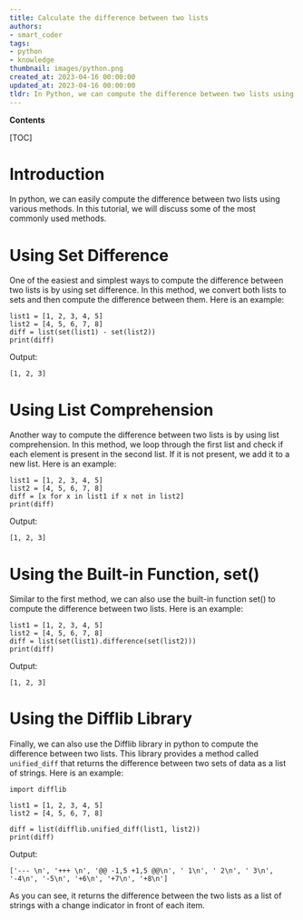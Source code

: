 ```yaml
---
title: Calculate the difference between two lists
authors:
- smart_coder
tags:
- python
- knowledge
thumbnail: images/python.png
created_at: 2023-04-16 00:00:00
updated_at: 2023-04-16 00:00:00
tldr: In Python, we can compute the difference between two lists using the built-in set() function or list comprehensions.
---
```


**Contents**

[TOC]

# Introduction
In python, we can easily compute the difference between two lists using various methods. In this tutorial, we will discuss some of the most commonly used methods.

# Using Set Difference
One of the easiest and simplest ways to compute the difference between two lists is by using set difference. In this method, we convert both lists to sets and then compute the difference between them. Here is an example:

```
list1 = [1, 2, 3, 4, 5]
list2 = [4, 5, 6, 7, 8]
diff = list(set(list1) - set(list2))
print(diff)
```

Output:

```
[1, 2, 3]
```

# Using List Comprehension
Another way to compute the difference between two lists is by using list comprehension. In this method, we loop through the first list and check if each element is present in the second list. If it is not present, we add it to a new list. Here is an example:

```
list1 = [1, 2, 3, 4, 5]
list2 = [4, 5, 6, 7, 8]
diff = [x for x in list1 if x not in list2]
print(diff)
```

Output:

```
[1, 2, 3]
```

# Using the Built-in Function, set()
Similar to the first method, we can also use the built-in function set() to compute the difference between two lists. Here is an example:

```
list1 = [1, 2, 3, 4, 5]
list2 = [4, 5, 6, 7, 8]
diff = list(set(list1).difference(set(list2)))
print(diff)
```

Output:

```
[1, 2, 3]
```

# Using the Difflib Library
Finally, we can also use the Difflib library in python to compute the difference between two lists. This library provides a method called `unified_diff` that returns the difference between two sets of data as a list of strings. Here is an example:

```
import difflib

list1 = [1, 2, 3, 4, 5]
list2 = [4, 5, 6, 7, 8]

diff = list(difflib.unified_diff(list1, list2))
print(diff)
```

Output:

```
['--- \n', '+++ \n', '@@ -1,5 +1,5 @@\n', ' 1\n', ' 2\n', ' 3\n', '-4\n', '-5\n', '+6\n', '+7\n', '+8\n']
```

As you can see, it returns the difference between the two lists as a list of strings with a change indicator in front of each item.

